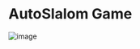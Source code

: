 # AutoSlalom Game

![image](https://github.com/user-attachments/assets/09e61034-a5ce-4197-8fe0-a365347ce7c9)
